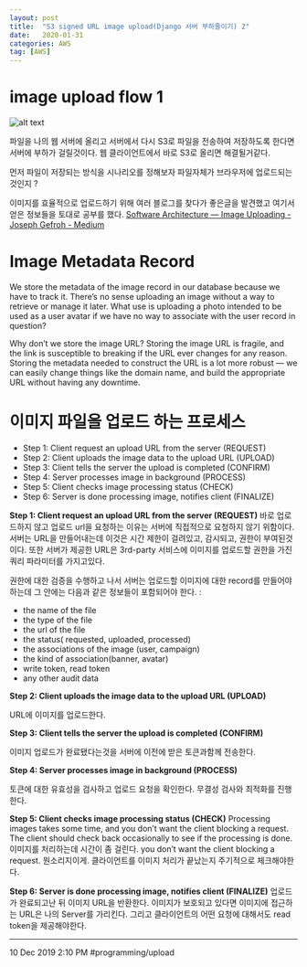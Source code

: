 ```yaml
---
layout: post
title:  "S3 signed URL image upload(Django 서버 부하줄이기) 2"
date:   2020-01-31
categories: AWS
tag: [AWS]
---
```



# image upload flow 1

![alt text](https://docs.aws.amazon.com/AmazonS3/latest/API/images/s3_post.png)

파일을 나의 웹 서버에 올리고 서버에서 다시 S3로 파일을 전송하여 저장하도록 한다면 서버에 부하가 걸릴것이다. 웹 클라이언트에서 바로 S3로 올리면 해결될거같다. 

먼저 파일이 저장되는 방식을 시나리오를 정해보자 
파일자체가 브라우저에 업로드되는것인지 ? 

이미지를 효율적으로 업로드하기 위해 여러 블로그를 찾다가 좋은글을 발견했고 여기서 얻은 정보들을 토대로 공부를 했다. 
[Software Architecture — Image Uploading - Joseph Gefroh - Medium](https://medium.com/@jgefroh/software-architecture-image-uploading-67997101a034)

#  Image Metadata Record
We store the metadata of the image record in our database because we have to track it. There’s no sense uploading an image without a way to retrieve or manage it later. What use is uploading a photo intended to be used as a user avatar if we have no way to associate with the user record in question?

Why don’t we store the image URL? Storing the image URL is fragile, and the link is susceptible to breaking if the URL ever changes for any reason. Storing the metadata needed to construct the URL is a lot more robust — we can easily change things like the domain name, and build the appropriate URL without having any downtime.

# 이미지 파일을 업로드 하는 프로세스
* Step 1: Client request an upload URL from the server (REQUEST)
* Step 2: Client uploads the image data to the upload URL (UPLOAD)
* Step 3: Client tells the server the upload is completed (CONFIRM)
* Step 4: Server processes image in background (PROCESS)
* Step 5: Client checks image processing status (CHECK)
* Step 6: Server is done processing image, notifies client (FINALIZE)


**Step 1: Client request an upload URL from the server (REQUEST)**
바로 업로드하지 않고 업로드 url을 요청하는 이유는 서버에 직접적으로 요청하지 않기 위함이다. 서버는 URL을 만들어내는데 이것은 시간 제한이 걸려있고, 감시되고, 권한이 부여된것이다. 또한 서버가 제공한 URL은 3rd-party 서비스에 이미지를 업로드할 권한을 가진 쿼리 파라미터를 가지고있다. 

권한에 대한 검증을 수행하고 나서 서버는 업로드할 이미지에 대한 record를 만들어야 하는데 그 안에는 다음과 같은 정보들이 포함되어야 한다. : 
- the name of the file
- the type of the file
- the url of the file 
- the status( requested, uploaded, processed)
- the associations of the image (user, campaign)
- the kind of association(banner, avatar)
- write token, read token
- any other audit data 

**Step 2: Client uploads the image data to the upload URL (UPLOAD)**

URL에 이미지를 업로드한다. 

**Step 3: Client tells the server the upload is completed (CONFIRM)**

이미지 업로드가 완료됐다는것을 서버에 이전에 받은 토큰과함께 전송한다. 

**Step 4: Server processes image in background (PROCESS)**

토큰에 대한 유효성을 검사하고 업로드 요청을 확인한다. 무결성 검사와 최적화를 진행한다. 

**Step 5: Client checks image processing status (CHECK)**
Processing images takes some time, and you don’t want the client blocking a request. The client should check back occasionally to see if the processing is done.
이미지를 처리하는데 시간이 좀 걸린다.  you don’t want the client blocking a request. 
뭔소리지이게. 클라이언트를 이미지 처리가 끝났는지 주기적으로 체크해야한다. 

**Step 6: Server is done processing image, notifies client (FINALIZE)**
업로드가 완료되고난 뒤 이미지 URL을 반환한다. 이미지가 보호되고 있다면 이미지에 접근하는 URL은 나의 Server를 가리킨다. 그리고 클라이언트의 어떤 요청에 대해서도 read token을 제공해야한다. 








---
10 Dec 2019 2:10 PM
#programming/upload